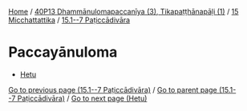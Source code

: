 
[Home](/) / [40P13 Dhammānulomapaccanīya (3), Tikapaṭṭhānapāḷi (1)](../...md) / [15 Micchattattika](...md) / [15.1--7 Paṭiccādivāra](../40P13/15/15.1--7.md)

# Paccayānuloma

* [Hetu](Paccayanuloma/Hetu.md)

[Go to previous page (15.1--7 Paṭiccādivāra)](../40P13/15/15.1--7.md) / [Go to parent page (15.1--7 Paṭiccādivāra)](../40P13/15/15.1--7.md) / [Go to next page (Hetu)](Paccayanuloma/Hetu.md)


